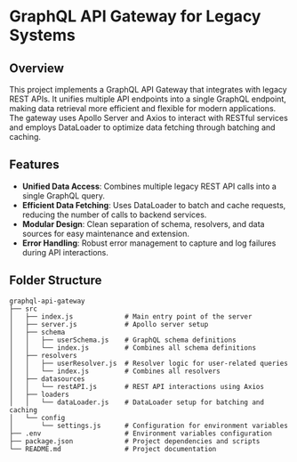 # GraphQL API Gateway for Legacy Systems

## Overview

This project implements a GraphQL API Gateway that integrates with legacy REST APIs. It unifies multiple API endpoints into a single GraphQL endpoint, making data retrieval more efficient and flexible for modern applications. The gateway uses Apollo Server and Axios to interact with RESTful services and employs DataLoader to optimize data fetching through batching and caching.

## Features

- **Unified Data Access**: Combines multiple legacy REST API calls into a single GraphQL query.
- **Efficient Data Fetching**: Uses DataLoader to batch and cache requests, reducing the number of calls to backend services.
- **Modular Design**: Clean separation of schema, resolvers, and data sources for easy maintenance and extension.
- **Error Handling**: Robust error management to capture and log failures during API interactions.

## Folder Structure

```plaintext
graphql-api-gateway
├── src
│   ├── index.js             # Main entry point of the server
│   ├── server.js            # Apollo server setup
│   ├── schema
│   │   ├── userSchema.js    # GraphQL schema definitions
│   │   └── index.js         # Combines all schema definitions
│   ├── resolvers
│   │   ├── userResolver.js  # Resolver logic for user-related queries
│   │   └── index.js         # Combines all resolvers
│   ├── datasources
│   │   └── restAPI.js       # REST API interactions using Axios
│   ├── loaders
│   │   └── dataLoader.js    # DataLoader setup for batching and caching
│   └── config
│       └── settings.js      # Configuration for environment variables
├── .env                     # Environment variables configuration
├── package.json             # Project dependencies and scripts
└── README.md                # Project documentation


